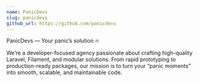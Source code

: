 ```yaml
---
name: PanicDevs
slug: panicdevs
github_url: https://github.com/panicdevs
---
```

PanicDevs — Your panic’s solution 🔥

We’re a developer-focused agency passionate about crafting high-quality Laravel, Filament, and modular solutions. From rapid prototyping to production-ready packages, our mission is to turn your “panic moments” into smooth, scalable, and maintainable code.

